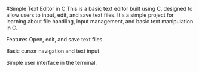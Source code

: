 #Simple Text Editor in C
This is a basic text editor built using C, designed to allow users to input, edit, and save text files. It's a simple project for learning about file handling, input management, and basic text manipulation in C.

Features
Open, edit, and save text files.

Basic cursor navigation and text input.

Simple user interface in the terminal.

